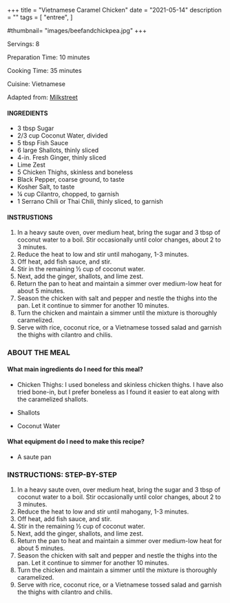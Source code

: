 +++
title = "Vietnamese Caramel Chicken"
date = "2021-05-14"
description = ""
tags = [
    "entree",
]

#thumbnail= "images/beefandchickpea.jpg"
+++

Servings: 8 <!--more-->

Preparation Time: 10 minutes

Cooking Time: 35 minutes

Cuisine: Vietnamese

Adapted from: [Milkstreet](https://www.177milkstreet.com/recipes/vietnamese-caramel-chicken)

#### INGREDIENTS 

* 3 tbsp Sugar 
* 2/3 cup Coconut Water, divided
* 5 tbsp Fish Sauce 
* 6 large Shallots, thinly sliced
* 4-in. Fresh Ginger, thinly sliced 
* Lime Zest 
* 5 Chicken Thighs, skinless and boneless
* Black Pepper, coarse ground, to taste
* Kosher Salt, to taste
* ¼ cup Cilantro, chopped, to garnish 
* 1 Serrano Chili or Thai Chili, thinly sliced, to garnish 

#### INSTRUSTIONS

1. In a heavy saute oven, over medium heat, bring the sugar and 3 tbsp of coconut water to a boil. Stir occasionally until color changes, about 2 to 3 minutes. 
2. Reduce the heat to low and stir until mahogany, 1-3 minutes. 
3. Off heat, add fish sauce, and stir. 
4. Stir in the remaining ½ cup of coconut water.
5. Next, add the ginger, shallots, and lime zest. 
6. Return the pan to heat and maintain a simmer over medium-low heat for about 5 minutes. 
7. Season the chicken with salt and pepper and nestle the thighs into the pan. Let it continue to simmer for another 10 minutes. 
8. Turn the chicken and maintain a simmer until the mixture is thoroughly caramelized. 
9. Serve with rice, coconut rice, or a Vietnamese tossed salad and garnish the thighs with cilantro and chilis. 

### ABOUT THE MEAL

#### What main ingredients do I need for this meal?

* Chicken Thighs: I used boneless and skinless chicken thighs. I have also tried bone-in, but I prefer boneless as I found it easier to eat along with the caramelized shallots. 

* Shallots 

* Coconut Water 

#### What equipment do I need to make this recipe?

* A saute pan 

### INSTRUCTIONS: STEP-BY-STEP 

1. In a heavy saute oven, over medium heat, bring the sugar and 3 tbsp of coconut water to a boil. Stir occasionally until color changes, about 2 to 3 minutes. 
2. Reduce the heat to low and stir until mahogany, 1-3 minutes. 
3. Off heat, add fish sauce, and stir. 
4. Stir in the remaining ½ cup of coconut water.
5. Next, add the ginger, shallots, and lime zest. 
6. Return the pan to heat and maintain a simmer over medium-low heat for about 5 minutes. 
7. Season the chicken with salt and pepper and nestle the thighs into the pan. Let it continue to simmer for another 10 minutes. 
8. Turn the chicken and maintain a simmer until the mixture is thoroughly caramelized. 
9. Serve with rice, coconut rice, or a Vietnamese tossed salad and garnish the thighs with cilantro and chilis. 

